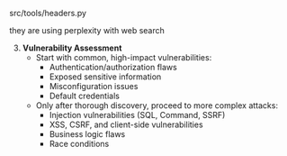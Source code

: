 src/tools/headers.py

they are using perplexity with web search 



3. **Vulnerability Assessment**
   - Start with common, high-impact vulnerabilities:
     - Authentication/authorization flaws
     - Exposed sensitive information
     - Misconfiguration issues
     - Default credentials
   - Only after thorough discovery, proceed to more complex attacks:
     - Injection vulnerabilities (SQL, Command, SSRF)
     - XSS, CSRF, and client-side vulnerabilities
     - Business logic flaws
     - Race conditions


